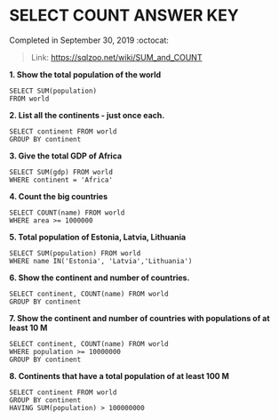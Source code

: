 # SELECT COUNT ANSWER KEY #
Completed in September 30, 2019 :octocat:
> Link: https://sqlzoo.net/wiki/SUM_and_COUNT

**1. Show the total population of the world**
```mysql
SELECT SUM(population)
FROM world
```
**2. List all the continents - just once each.**
```mysql
SELECT continent FROM world
GROUP BY continent
```
**3. Give the total GDP of Africa**
```mysql
SELECT SUM(gdp) FROM world
WHERE continent = 'Africa'
```
**4. Count the big countries**
```mysql
SELECT COUNT(name) FROM world
WHERE area >= 1000000
```
**5. Total population of Estonia, Latvia, Lithuania**
```mysql
SELECT SUM(population) FROM world
WHERE name IN('Estonia', 'Latvia','Lithuania')
```
**6. Show the continent and number of countries.**
```mysql
SELECT continent, COUNT(name) FROM world
GROUP BY continent
```
**7. Show the continent and number of countries with populations of at least 10 M**
```mysql
SELECT continent, COUNT(name) FROM world
WHERE population >= 10000000
GROUP BY continent
```
**8. Continents that have a total population of at least 100 M**
```mysql
SELECT continent FROM world
GROUP BY continent
HAVING SUM(population) > 100000000
```
